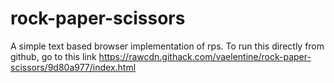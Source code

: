 # rock-paper-scissors
A simple text based browser implementation of rps. 
To run this directly from github, go to this link https://rawcdn.githack.com/vaelentine/rock-paper-scissors/9d80a977/index.html
